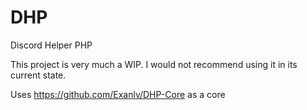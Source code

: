 # DHP
Discord Helper PHP

This project is very much a WIP. I would not recommend using it in its current state.

Uses https://github.com/Exanlv/DHP-Core as a core
